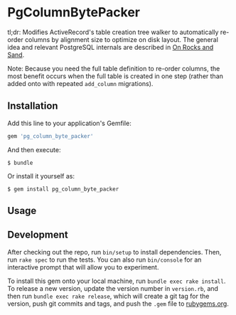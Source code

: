 # PgColumnBytePacker

tl;dr: Modifies ActiveRecord's table creation tree walker to automatically re-order columns by alignment size to optimize on disk layout. The general idea and relevant PostgreSQL internals are described in [On Rocks and Sand](https://www.2ndquadrant.com/en/blog/on-rocks-and-sand/).

Note: Because you need the full table definition to re-order columns, the most benefit occurs when the full table is created in one step (rather than added onto with repeated `add_column` migrations).

## Installation

Add this line to your application's Gemfile:

```ruby
gem 'pg_column_byte_packer'
```

And then execute:

    $ bundle

Or install it yourself as:

    $ gem install pg_column_byte_packer

## Usage


## Development

After checking out the repo, run `bin/setup` to install dependencies. Then, run `rake spec` to run the tests. You can also run `bin/console` for an interactive prompt that will allow you to experiment.

To install this gem onto your local machine, run `bundle exec rake install`. To release a new version, update the version number in `version.rb`, and then run `bundle exec rake release`, which will create a git tag for the version, push git commits and tags, and push the `.gem` file to [rubygems.org](https://rubygems.org).
